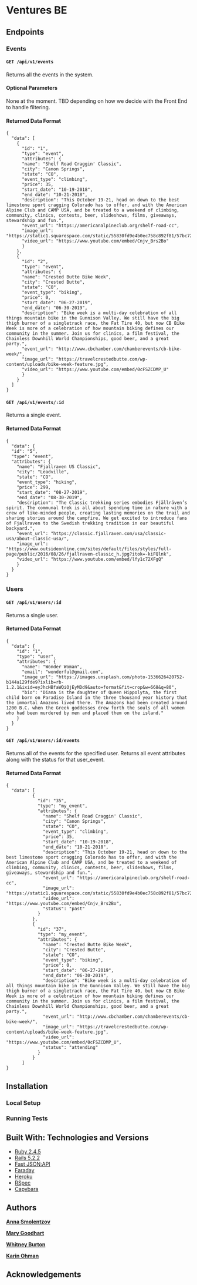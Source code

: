 # Ventures BE

## Endpoints
### Events
#### `GET /api/v1/events`
Returns all the events in the system.
#### Optional Parameters
None at the moment. TBD depending on how we decide with the Front End to handle filtering.
#### Returned Data Format
```
{
  "data": [
    {
      "id": "1",
      "type": "event",
      "attributes": {
      "name": "Shelf Road Craggin' Classic",
      "city": "Canon Springs",
      "state": "CO",
      "event_type": "climbing",
      "price": 35,
      "start_date": "10-19-2018",
      "end_date": "10-21-2018",
      "description": "This October 19-21, head on down to the best limestone sport cragging Colorado has to offer, and with the American Alpine Club and CAMP USA, and be treated to a weekend of climbing, community, clinics, contests, beer, slideshows, films, giveaways, stewardship and fun.",
      "event_url": "https://americanalpineclub.org/shelf-road-cc",
      "image_url": "https://static1.squarespace.com/static/55830fd9e4b0ec758c892f81/57bc7284f7e0abe0efbb523e/59417dc21b631bad37b19a74/1497464437416/_MG_1604.jpg",
      "video_url": "https://www.youtube.com/embed/Cnjv_Brs2Bo"
      }
    },
    {
      "id": "2",
      "type": "event",
      "attributes": {
      "name": "Crested Butte Bike Week",
      "city": "Crested Butte",
      "state": "CO",
      "event_type": "biking",
      "price": 0,
      "start_date": "06-27-2019",
      "end_date": "06-30-2019",
      "description": "Bike week is a multi-day celebration of all things mountain bike in the Gunnison Valley. We still have the big thigh burner of a singletrack race, the Fat Tire 40, but now CB Bike Week is more of a celebration of how mountain biking defines our community in the summer. Join us for clinics, a film festival, the Chainless Downhill World Championships, good beer, and a great party.",
      "event_url": "http://www.cbchamber.com/chamberevents/cb-bike-week/",
      "image_url": "https://travelcrestedbutte.com/wp-content/uploads/bike-week-feature.jpg",
      "video_url": "https://www.youtube.com/embed/0cFSZCDMP_U"
      }
    }
  ]
}
```

#### `GET /api/v1/events/:id`
Returns a single event.
#### Returned Data Format
```
{
  "data": {
  "id": "5",
  "type": "event",
  "attributes": {
    "name": "Fjallraven US Classic",
    "city": "Leadville",
    "state": "CO",
    "event_type": "hiking",
    "price": 299,
    "start_date": "08-27-2019",
    "end_date": "08-30-2019",
    "description": "The Classic trekking series embodies Fjällräven’s spirit. The communal trek is all about spending time in nature with a crew of like-minded people, creating lasting memories on the trail and sharing stories around the campfire. We get excited to introduce fans of Fjallraven to the Swedish trekking tradition in our beautiful backyard.",
    "event_url": "https://classic.fjallraven.com/usa/classic-usa/about-classic-usa/",
    "image_url": "https://www.outsideonline.com/sites/default/files/styles/full-page/public/2016/08/26/fjallraven-classic_h.jpg?itok=-kiFQlnk",
    "video_url": "https://www.youtube.com/embed/lfy1c72XFgQ"
    }
  }
}
```

### Users
#### `GET /api/v1/users/:id`
Returns a single user.
#### Returned Data Format
```
{
  "data": {
    "id": "1",
    "type": "user",
    "attributes": {
      "name": "Wonder Woman",
      "email": "wonderful@gmail.com",
      "image_url": "https://images.unsplash.com/photo-1536626420752-b144a129fde9?ixlib=rb-1.2.1&ixid=eyJhcHBfaWQiOjEyMDd9&auto=format&fit=crop&w=668&q=80",
      "bio": "Diana is the daughter of Queen Hippolyta, the first child born on Paradise Island in the three thousand year history that the immortal Amazons lived there. The Amazons had been created around 1200 B.C. when the Greek goddesses drew forth the souls of all women who had been murdered by men and placed them on the island."
    }
  }
}
```

#### `GET /api/v1/users/:id/events`
Returns all of the events for the specified user. Returns all event attributes along with the status for that user_event.
#### Returned Data Format
```
{
  "data": [
          {
            "id": "35",
            "type": "my_event",
            "attributes": {
              "name": "Shelf Road Craggin' Classic",
              "city": "Canon Springs",
              "state": "CO",
              "event_type": "climbing",
              "price": 35,
              "start_date": "10-19-2018",
              "end_date": "10-21-2018",
              "description": "This October 19-21, head on down to the best limestone sport cragging Colorado has to offer, and with the American Alpine Club and CAMP USA, and be treated to a weekend of climbing, community, clinics, contests, beer, slideshows, films, giveaways, stewardship and fun.",
              "event_url": "https://americanalpineclub.org/shelf-road-cc",
              "image_url": "https://static1.squarespace.com/static/55830fd9e4b0ec758c892f81/57bc7284f7e0abe0efbb523e/59417dc21b631bad37b19a74/1497464437416/_MG_1604.jpg",
              "video_url": "https://www.youtube.com/embed/Cnjv_Brs2Bo",
              "status": "past"
            }
          },
          {
            "id": "37",
            "type": "my_event",
            "attributes": {
              "name": "Crested Butte Bike Week",
              "city": "Crested Butte",
              "state": "CO",
              "event_type": "biking",
              "price": 0,
              "start_date": "06-27-2019",
              "end_date": "06-30-2019",
              "description": "Bike week is a multi-day celebration of all things mountain bike in the Gunnison Valley. We still have the big thigh burner of a singletrack race, the Fat Tire 40, but now CB Bike Week is more of a celebration of how mountain biking defines our community in the summer. Join us for clinics, a film festival, the Chainless Downhill World Championships, good beer, and a great party.",
              "event_url": "http://www.cbchamber.com/chamberevents/cb-bike-week/",
              "image_url": "https://travelcrestedbutte.com/wp-content/uploads/bike-week-feature.jpg",
              "video_url": "https://www.youtube.com/embed/0cFSZCDMP_U",
              "status": "attending"
            }
          }
      ]
}
```

## Installation

### Local Setup

### Running Tests

## Built With: Technologies and Versions
* [Ruby 2.4.5](https://ruby-doc.org/core-2.4.5/)
* [Rails 5.2.2](https://guides.rubyonrails.org/)
* [Fast JSON:API](https://github.com/Netflix/fast_jsonapi)
* [Faraday](https://github.com/lostisland/faraday)
* [Heroku](https://www.heroku.com/)
* [RSpec](http://rspec.info/)
* [Capybara](https://github.com/teamcapybara/capybara/blob/3.12_stable/README.md)

## Authors
**[Anna Smolentzov](https://github.com/asmolentzov)**

**[Mary Goodhart](https://github.com/mgoodhart5)**

**[Whitney Burton](https://github.com/whitneyburton)**

**[Karin Ohman](https://github.com/kaohman)**

## Acknowledgements
